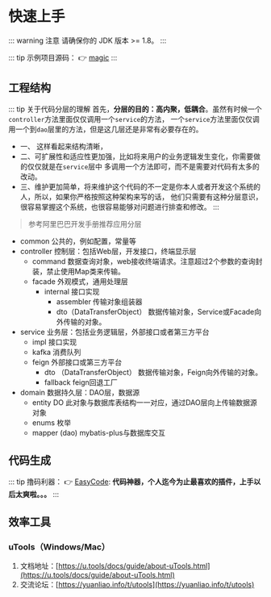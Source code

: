 # 快速上手

::: warning 注意
请确保你的 JDK 版本 >= 1.8。
:::

::: tip 示例项目源码：
👉 [magic](https://gitee.com/zhangquansheng/magic)
:::


## 工程结构

::: tip 关于代码分层的理解
首先，**分层的目的：高内聚，低耦合**。虽然有时候一个`controller`方法里面仅仅调用一个`service`的方法，
一个`service`方法里面仅仅调用一个到`dao`层里的方法，但是这几层还是非常有必要存在的。
- 一、 这样看起来结构清晰，
- 二、可扩展性和适应性更加强，比如将来用户的业务逻辑发生变化，你需要做的仅仅就是在`service`层中
多调用一个方法即可，而不是需要对代码有太多的改动。
- 三、维护更加简单，将来维护这个代码的不一定是你本人或者开发这个系统的人，所以，如果你严格按照这种架构来写的话，
他们只需要有这种分层意识，很容易掌握这个系统，也很容易能够对问题进行排查和修改。
::: 


> 参考阿里巴巴开发手册推荐应用分层

- common 公共的，例如配置，常量等
- controller 控制层：包括Web层，开发接口，终端显示层
    - command 数据查询对象，web接收终端请求。注意超过2个参数的查询封装，禁止使用Map类来传输。
    - facade 外观模式，通用处理层
        - internal 接口实现
            - assembler 传输对象组装器
            - dto（DataTransferObject） 数据传输对象，Service或Facade向外传输的对象。
- service 业务层：包括业务逻辑层，外部接口或者第三方平台
    - impl 接口实现
    - kafka 消费队列
    - feign 外部接口或第三方平台
        - dto （DataTransferObject） 数据传输对象，Feign向外传输的对象。
        - fallback feign回退工厂
- domain 数据持久层：DAO层，数据源
    - entity DO 此对象与数据库表结构一一对应，通过DAO层向上传输数据源对象
    - enums 枚举
    - mapper (dao) mybatis-plus与数据库交互
    
## 代码生成

::: tip 撸码利器：
👉 [EasyCode](https://gitee.com/makejava/EasyCode): **代码神器，个人迄今为止最喜欢的插件，上手以后太爽啦。。。**
:::

## 效率工具

### uTools（Windows/Mac）
1. 文档地址：[https://u.tools/docs/guide/about-uTools.html](https://u.tools/docs/guide/about-uTools.html)
2. 交流论坛：[https://yuanliao.info/t/utools](https://yuanliao.info/t/utools)
